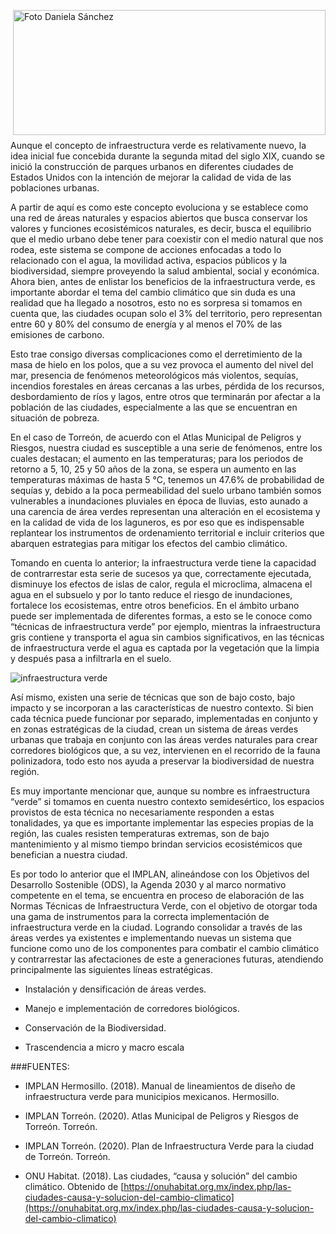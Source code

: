 <p>
   <a title="ir a Otras Publicaciones de este Autor" href="http://www.trcimplan.gob.mx/autores/olga-daniela-sanchez-valles.html"><img class="img-responsive contenido-imagen" src="../imagenes/128/arq-olga-daniela-sanchez-valles-top2.png" align="right" alt="Foto Daniela Sánchez" width="500" height="200"></a>

</p>

</br></br></br></br></br></br></br>
---

Aunque el concepto de infraestructura verde es relativamente nuevo, la idea inicial fue concebida durante la segunda mitad del siglo XIX, cuando se inició la construcción de parques urbanos en diferentes ciudades de Estados Unidos con la intención de mejorar la calidad de vida de las poblaciones urbanas.

A partir de aquí es como este concepto evoluciona y se establece como una red de áreas naturales y espacios abiertos que busca conservar los valores y funciones ecosistémicos naturales, es decir, busca el equilibrio que el medio urbano debe tener para coexistir con el medio natural que nos rodea, este sistema se compone de acciones enfocadas a todo lo relacionado con el agua, la movilidad activa, espacios públicos y la biodiversidad, siempre proveyendo la salud ambiental, social y económica.
Ahora bien, antes de enlistar los beneficios de la infraestructura verde, es importante abordar el tema del cambio climático que sin duda es una realidad que ha llegado a nosotros, esto no es sorpresa si tomamos en cuenta que, las ciudades ocupan solo el 3% del territorio, pero representan entre 60 y 80% del consumo de energía y al menos el 70% de las emisiones de carbono.

Esto trae consigo diversas complicaciones como el derretimiento de la masa de hielo en los polos, que a su vez provoca el aumento del nivel del mar, presencia de fenómenos meteorológicos más violentos, sequías, incendios forestales en áreas cercanas a las urbes, pérdida de los recursos, desbordamiento de ríos y lagos, entre otros que terminarán por afectar a la población de las ciudades, especialmente a las que se encuentran en situación de pobreza.

En el caso de Torreón, de acuerdo con el Atlas Municipal de Peligros y Riesgos, nuestra ciudad es susceptible a una serie de fenómenos, entre los cuales destacan; el aumento en las temperaturas; para los periodos de retorno a 5, 10, 25 y 50 años de la zona, se espera un aumento en las temperaturas máximas de hasta 5 °C, tenemos un 47.6% de probabilidad de sequías y, debido a la poca permeabilidad del suelo urbano también somos vulnerables a inundaciones pluviales en época de lluvias, esto aunado a una carencia de área verdes representan una alteración en el ecosistema y en la calidad de vida de los laguneros, es por eso que es indispensable replantear los instrumentos de ordenamiento territorial e incluir criterios que abarquen estrategias para mitigar los efectos  del cambio climático.

Tomando en cuenta lo anterior; la infraestructura verde tiene la capacidad de contrarrestar esta serie de sucesos ya que, correctamente ejecutada, disminuye los efectos de islas de calor, regula el microclima, almacena el agua en el subsuelo y por lo tanto reduce el riesgo de inundaciones, fortalece los ecosistemas, entre otros beneficios. En el ámbito urbano puede ser implementada de diferentes formas, a esto se le conoce como “técnicas de infraestructura verde” por ejemplo, mientras la infraestructura gris contiene y transporta el agua sin cambios significativos, en las técnicas de infraestructura verde el agua es captada por la vegetación que la limpia y después pasa a infiltrarla en el suelo.


<img class="img-responsive" src="infraestructura-verde-torreon-oct-2021/ima01.jpg" alt="infraestructura verde">

Así mismo, existen una serie de técnicas que son de bajo costo, bajo impacto y se incorporan a las características de nuestro contexto. Si bien cada técnica puede funcionar por separado, implementadas en conjunto y en zonas estratégicas de la ciudad, crean un sistema de áreas verdes urbanas que trabaja en conjunto con las áreas verdes naturales para crear corredores biológicos que, a su vez, intervienen en el recorrido de la fauna polinizadora, todo esto nos ayuda a preservar la biodiversidad de nuestra región.

Es muy importante mencionar que, aunque su nombre es infraestructura “verde” si tomamos en cuenta nuestro contexto semidesértico, los espacios provistos de esta técnica no necesariamente responden a estas tonalidades, ya que es importante implementar las especies propias de la región, las cuales resisten temperaturas extremas, son de bajo mantenimiento y al mismo tiempo brindan servicios ecosistémicos que benefician a nuestra ciudad.

Es por todo lo anterior que el IMPLAN, alineándose con los Objetivos del Desarrollo Sostenible (ODS), la Agenda 2030 y al marco normativo competente en el tema, se encuentra en proceso de elaboración de las Normas Técnicas de Infraestructura Verde, con el objetivo de otorgar toda una gama de instrumentos para la correcta implementación de infraestructura verde en la ciudad. Logrando consolidar a través de las áreas verdes ya existentes e implementando nuevas un sistema que funcione como uno de los componentes para combatir el cambio climático y contrarrestar las afectaciones de este a generaciones futuras, atendiendo principalmente las siguientes líneas estratégicas.


- Instalación y densificación de áreas verdes.

- Manejo e implementación de corredores biológicos.

- Conservación de la Biodiversidad.

- Trascendencia a micro y macro escala


###FUENTES:

- IMPLAN Hermosillo. (2018). Manual de lineamientos de diseño de infraestructura verde para municipios mexicanos. Hermosillo.

- IMPLAN Torreón. (2020). Atlas Municipal de Peligros y Riesgos de Torreón. Torreón.

- IMPLAN Torreón. (2020). Plan de Infraestructura Verde para la ciudad de Torreón. Torreón.

- ONU Habitat. (2018). Las ciudades, “causa y solución” del cambio climático. Obtenido de [https://onuhabitat.org.mx/index.php/las-ciudades-causa-y-solucion-del-cambio-climatico](https://onuhabitat.org.mx/index.php/las-ciudades-causa-y-solucion-del-cambio-climatico)
